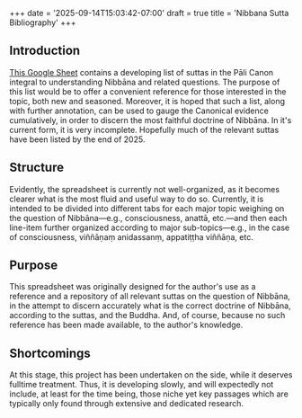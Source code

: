 +++
date = '2025-09-14T15:03:42-07:00'
draft = true
title = 'Nibbana Sutta Bibliography'
+++

## Introduction
<a href="https://docs.google.com/spreadsheets/d/1yQCSdpW_KRClv0_2rN6tgf3gHWRqT-dvxg2GPU0YaYM/edit?usp=sharing" target="_blank" rel="noopener noreferrer">This Google Sheet</a> contains a developing list of suttas in the Pāli Canon integral to understanding Nibbāna and related questions. The purpose of this list would be to offer a convenient reference for those interested in the topic, both new and seasoned. Moreover, it is hoped that such a list, along with further annotation, can be used to gauge the Canonical evidence cumulatively, in order to discern the most faithful doctrine of Nibbāna. In it's current form, it is very incomplete. Hopefully much of the relevant suttas have been listed by the end of 2025.

## Structure
Evidently, the spreadsheet is currently not well-organized, as it becomes clearer what is the most fluid and useful way to do so. Currently, it is intended to be divided into different tabs for each major topic weighing on the question of Nibbāna—e.g., consciousness, anattā, etc.—and then each line-item further organized according to major sub-topics—e.g., in the case of consciousness, viññāṇaṃ anidassanṃ, appatiṭṭha viññāṇa, etc. 

## Purpose
This spreadsheet was originally designed for the author's use as a reference and a repository of all relevant suttas on the question of Nibbāna, in the attempt to discern accurately what is the correct doctrine of Nibbāna, according to the suttas, and the Buddha. And, of course, because no such reference has been made available, to the author's knowledge. 

## Shortcomings
At this stage, this project has been undertaken on the side, while it deserves fulltime treatment. Thus, it is developing slowly, and will expectedly not include, at least for the time being, those niche yet key passages which are typically only found through extensive and dedicated research.